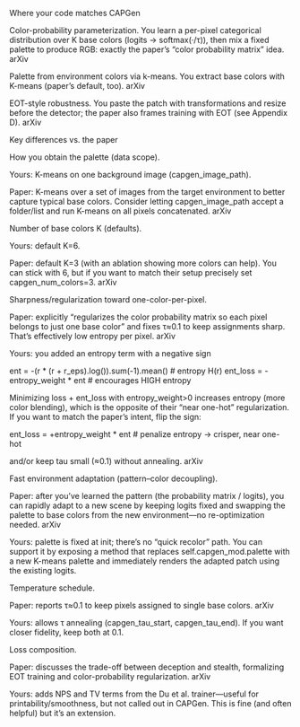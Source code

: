 Where your code matches CAPGen

Color-probability parameterization. You learn a per-pixel categorical distribution over K base colors (logits → softmax(·/τ)), then mix a fixed palette to produce RGB: exactly the paper’s “color probability matrix” idea. 
arXiv

Palette from environment colors via k-means. You extract base colors with K-means (paper’s default, too). 
arXiv

EOT-style robustness. You paste the patch with transformations and resize before the detector; the paper also frames training with EOT (see Appendix D). 
arXiv

Key differences vs. the paper

How you obtain the palette (data scope).

Yours: K-means on one background image (capgen_image_path).

Paper: K-means over a set of images from the target environment to better capture typical base colors. Consider letting capgen_image_path accept a folder/list and run K-means on all pixels concatenated. 
arXiv

Number of base colors K (defaults).

Yours: default K=6.

Paper: default K=3 (with an ablation showing more colors can help). You can stick with 6, but if you want to match their setup precisely set capgen_num_colors=3. 
arXiv

Sharpness/regularization toward one-color-per-pixel.

Paper: explicitly “regularizes the color probability matrix so each pixel belongs to just one base color” and fixes τ≈0.1 to keep assignments sharp. That’s effectively low entropy per pixel. 
arXiv

Yours: you added an entropy term with a negative sign

ent = -(r * (r + r_eps).log()).sum(-1).mean()  # entropy H(r)
ent_loss = -entropy_weight * ent               # encourages HIGH entropy


Minimizing loss + ent_loss with entropy_weight>0 increases entropy (more color blending), which is the opposite of their “near one-hot” regularization. If you want to match the paper’s intent, flip the sign:

ent_loss = +entropy_weight * ent  # penalize entropy → crisper, near one-hot


and/or keep tau small (≈0.1) without annealing. 
arXiv

Fast environment adaptation (pattern–color decoupling).

Paper: after you’ve learned the pattern (the probability matrix / logits), you can rapidly adapt to a new scene by keeping logits fixed and swapping the palette to base colors from the new environment—no re-optimization needed. 
arXiv

Yours: palette is fixed at init; there’s no “quick recolor” path. You can support it by exposing a method that replaces self.capgen_mod.palette with a new K-means palette and immediately renders the adapted patch using the existing logits.

Temperature schedule.

Paper: reports τ≈0.1 to keep pixels assigned to single base colors. 
arXiv

Yours: allows τ annealing (capgen_tau_start, capgen_tau_end). If you want closer fidelity, keep both at 0.1.

Loss composition.

Paper: discusses the trade-off between deception and stealth, formalizing EOT training and color-probability regularization. 
arXiv

Yours: adds NPS and TV terms from the Du et al. trainer—useful for printability/smoothness, but not called out in CAPGen. This is fine (and often helpful) but it’s an extension.
